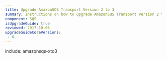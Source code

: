 ```yaml
---
title: Upgrade AmazonSQS Transport Version 2 to 3
summary: Instructions on how to upgrade AmazonSQS Transport Version 2 to 3.
component: SQS
isUpgradeGuide: true
reviewed: 2017-10-05
upgradeGuideCoreVersions:
 - 6
---
```


include: amazonsqs-xto3